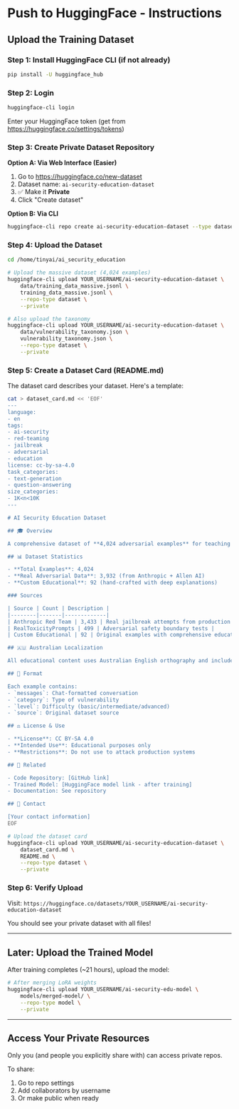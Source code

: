 # Push to HuggingFace - Instructions

## Upload the Training Dataset

### Step 1: Install HuggingFace CLI (if not already)

```bash
pip install -U huggingface_hub
```

### Step 2: Login

```bash
huggingface-cli login
```

Enter your HuggingFace token (get from https://huggingface.co/settings/tokens)

### Step 3: Create Private Dataset Repository

**Option A: Via Web Interface (Easier)**
1. Go to https://huggingface.co/new-dataset
2. Dataset name: `ai-security-education-dataset`
3. ✅ Make it **Private**
4. Click "Create dataset"

**Option B: Via CLI**
```bash
huggingface-cli repo create ai-security-education-dataset --type dataset --private
```

### Step 4: Upload the Dataset

```bash
cd /home/tinyai/ai_security_education

# Upload the massive dataset (4,024 examples)
huggingface-cli upload YOUR_USERNAME/ai-security-education-dataset \
    data/training_data_massive.jsonl \
    training_data_massive.jsonl \
    --repo-type dataset \
    --private

# Also upload the taxonomy
huggingface-cli upload YOUR_USERNAME/ai-security-education-dataset \
    data/vulnerability_taxonomy.json \
    vulnerability_taxonomy.json \
    --repo-type dataset \
    --private
```

### Step 5: Create a Dataset Card (README.md)

The dataset card describes your dataset. Here's a template:

```bash
cat > dataset_card.md << 'EOF'
---
language:
- en
tags:
- ai-security
- red-teaming
- jailbreak
- adversarial
- education
license: cc-by-sa-4.0
task_categories:
- text-generation
- question-answering
size_categories:
- 1K<n<10K
---

# AI Security Education Dataset

## 🎓 Overview

A comprehensive dataset of **4,024 adversarial examples** for teaching LLM security, prompt injection, and jailbreaking techniques in educational contexts.

## 📊 Dataset Statistics

- **Total Examples**: 4,024
- **Real Adversarial Data**: 3,932 (from Anthropic + Allen AI)
- **Custom Educational**: 92 (hand-crafted with deep explanations)

### Sources

| Source | Count | Description |
|--------|-------|-------------|
| Anthropic Red Team | 3,433 | Real jailbreak attempts from production testing |
| RealToxicityPrompts | 499 | Adversarial safety boundary tests |
| Custom Educational | 92 | Original examples with comprehensive educational responses |

## 🇦🇺 Australian Localization

All educational content uses Australian English orthography and includes Australian compliance context.

## 📖 Format

Each example contains:
- `messages`: Chat-formatted conversation
- `category`: Type of vulnerability
- `level`: Difficulty (basic/intermediate/advanced)
- `source`: Original dataset source

## ⚖️ License & Use

- **License**: CC BY-SA 4.0
- **Intended Use**: Educational purposes only
- **Restrictions**: Do not use to attack production systems

## 🔗 Related

- Code Repository: [GitHub link]
- Trained Model: [HuggingFace model link - after training]
- Documentation: See repository

## 📧 Contact

[Your contact information]
EOF

# Upload the dataset card
huggingface-cli upload YOUR_USERNAME/ai-security-education-dataset \
    dataset_card.md \
    README.md \
    --repo-type dataset \
    --private
```

### Step 6: Verify Upload

Visit: `https://huggingface.co/datasets/YOUR_USERNAME/ai-security-education-dataset`

You should see your private dataset with all files!

---

## Later: Upload the Trained Model

After training completes (~21 hours), upload the model:

```bash
# After merging LoRA weights
huggingface-cli upload YOUR_USERNAME/ai-security-edu-model \
    models/merged-model/ \
    --repo-type model \
    --private
```

---

## Access Your Private Resources

Only you (and people you explicitly share with) can access private repos.

To share:
1. Go to repo settings
2. Add collaborators by username
3. Or make public when ready
